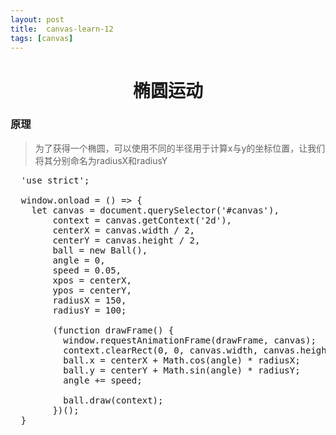 ```yaml
---
layout: post
title:	canvas-learn-12
tags: [canvas]
---
```


<h1 style="text-align:center;">椭圆运动</h1>

### 原理

> 为了获得一个椭圆，可以使用不同的半径用于计算x与y的坐标位置，让我们将其分别命名为radiusX和radiusY

<pre>
  'use strict';

  window.onload = () => {
    let canvas = document.querySelector('#canvas'),
        context = canvas.getContext('2d'),
        centerX = canvas.width / 2,
        centerY = canvas.height / 2,
        ball = new Ball(),
        angle = 0,
        speed = 0.05,
        xpos = centerX,
        ypos = centerY,
        radiusX = 150,
        radiusY = 100;

        (function drawFrame() {
          window.requestAnimationFrame(drawFrame, canvas);
          context.clearRect(0, 0, canvas.width, canvas.height);
          ball.x = centerX + Math.cos(angle) * radiusX;
          ball.y = centerY + Math.sin(angle) * radiusY;
          angle += speed;

          ball.draw(context);
        })();
  }
</pre>
